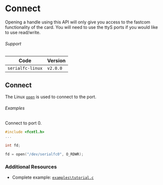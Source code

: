 # Connect

Opening a handle using this API will only give you access to the
fastcom functionality of the card. You will need to use the ttyS ports
if you would like to use read/write.

###### Support
| Code             | Version
| ---------------- | --------
| `serialfc-linux` | `v2.0.0`


## Connect
The Linux [`open`](http://linux.die.net/man/3/open)
is used to connect to the port.

###### Examples
Connect to port 0.
```c
#include <fcntl.h>
...

int fd;

fd = open("/dev/serialfc0", O_RDWR);
```


### Additional Resources
- Complete example: [`examples\tutorial.c`](https://github.com/commtech/serialfc-linux/blob/master/examples/tutorial.c)
